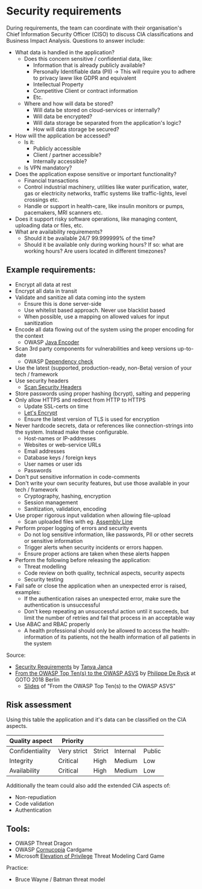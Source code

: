# Security requirements
During requirements, the team can coordinate with their organisation's Chief Information Security Officer (CISO) to discuss CIA classifications and Business Impact Analysis. Questions to answer include:
* What data is handled in the application?
  * Does this concern sensitive / confidential data, like:
    * Information that is already publicly available?
    * Personally Identifiable data (PII) -> This will require you to adhere to privacy laww like GDPR and equivalent
    * Intellectual Property
    * Competitive Client or contract information
    * Etc.
  * Where and how will data be stored?
    * Will data be stored on cloud-services or internally?
    * Will data be encrypted?
    * Will data storage be separated from the application's logic?
    * How will data storage be secured?
* How will the application be accessed?
  * Is it:
    * Publicly accessible
    * Client / partner accessible?
    * Internally accessible?
  * Is VPN mandatory?
* Does the application expose sensitive or important functionality?
  * Financial transactions
  * Control industrial machinery, utilities like water purification, water, gas or electricity networks, traffic systems like traffic-lights, level crossings etc.
  * Handle or support in health-care, like insulin monitors or pumps, pacemakers, MRI scanners etc.
* Does it support risky software operations, like managing content, uploading data or files, etc.
* What are availability requirements?
  * Should it be available 24/7 99.999999% of the time?
  * Should it be available only during working hours? If so: what are working hours? Are users located in different timezones?

## Example requirements:
* Encrypt all data at rest
* Encrypt all data in transit
* Validate and sanitize all data coming into the system
  * Ensure this is done server-side
  * Use whitelist based approach. Never use blacklist based
  * When possible, use a mapping on allowed values for input sanitization 
* Encode all data flowing out of the system using the proper encoding for the context
  * OWASP [Java Encoder](https://www.owasp.org/index.php/OWASP_Java_Encoder_Project)
* Scan 3rd party components for vulnerabilities and keep versions up-to-date
  * OWASP [Dependency check](https://www.owasp.org/index.php/OWASP_Dependency_Check)
* Use the latest (supported, production-ready, non-Beta) version of your tech / framework
* Use security headers
  * [Scan Security Headers](https://securityheaders.com/)
* Store passwords using proper hashing (bcrypt), salting and peppering
* Only allow HTTPS and redirect from HTTP to HTTPS
  * Update SSL-certs on time
  * [Let's Encrypt](https://letsencrypt.org/)
  * Ensure the latest version of TLS is used for encryption
* Never hardcode secrets, data or references like connection-strings into the system. Instead make these configurable.
  * Host-names or IP-addresses
  * Websites or web-service URLs
  * Email addresses
  * Database keys / foreign keys
  * User names or user ids
  * Passwords
* Don't put sensitive information in code-comments
* Don't write your own security features, but use those available in your tech / framework
  * Cryptography, hashing, encryption
  * Session management
  * Sanitization, validation, encoding
* Use proper rigorous input validation when allowing file-upload
  * Scan uploaded files with eg. [Assembly Line](https://cyber.gc.ca/en/assemblyline)
* Perform proper logging of errors and security events
  * Do not log sensitive information, like passwords, PII or other secrets or sensitive information
  * Trigger alerts when security incidents or errors happen.
  * Ensure proper actions are taken when these alerts happen
* Perform the following before releasing the application:
  * Threat modelling
  * Code review on both quality, technical aspects, security aspects
  * Security testing
* Fail safe or close the application when an unexpected error is raised, examples: 
  * If the authentication raises an unexpected error, make sure the authentication is unsuccessful
  * Don't keep repeating an unsuccessful action until it succeeds, but limit the number of retries and fail that process in an acceptable way
* Use ABAC and RBAC properly
  * A health professional should only be allowed to access the health-information of its patients, not the health information of all patients in the system

Source:
* [Security Requirements](https://code.likeagirl.io/pushing-left-like-a-boss-part-2-security-requirements-a71b86f6dd3f) by [Tanya Janca](https://twitter.com/shehackspurple)
* [From the OWASP Top Ten(s) to the OWASP ASVS](https://www.youtube.com/watch?v=Gnxk_uf6qTQ) by [Philippe De Ryck](https://twitter.com/philippederyck) at GOTO 2018 Berlin
  * [Slides](https://pragmaticwebsecurity.com/talks/owaspasvs.html) of "From the OWASP Top Ten(s) to the OWASP ASVS"

## Risk assessment
Using this table the application and it's data can be classified on the CIA aspects.

| Quality aspect    | Priority      |           |           |           |
|-------------------|---------------|-----------|-----------|-----------|
| Confidentiality   | Very strict   | Strict    | Internal  | Public    |
| Integrity         | Critical      | High      | Medium    | Low       |
| Availability      | Critical      | High      | Medium    | Low       |

Additionally the team could also add the extended CIA aspects of:
* Non-repudiation
* Code validation
* Authentication

## Tools:
* OWASP Threat Dragon
* OWASP [Cornucopia](https://www.owasp.org/index.php/OWASP_Cornucopia) Cardgame
* Microsoft [Elevation of Privilege](https://www.microsoft.com/en-us/download/confirmation.aspx?id=20303) Threat Modeling Card Game

Practice:
* Bruce Wayne / Batman threat model